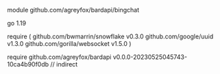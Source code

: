 module github.com/agreyfox/bardapi/bingchat

go 1.19

require (
	github.com/bwmarrin/snowflake v0.3.0
	github.com/google/uuid v1.3.0
	github.com/gorilla/websocket v1.5.0
)

require github.com/agreyfox/bardapi v0.0.0-20230525045743-10ca4b90f0db // indirect
